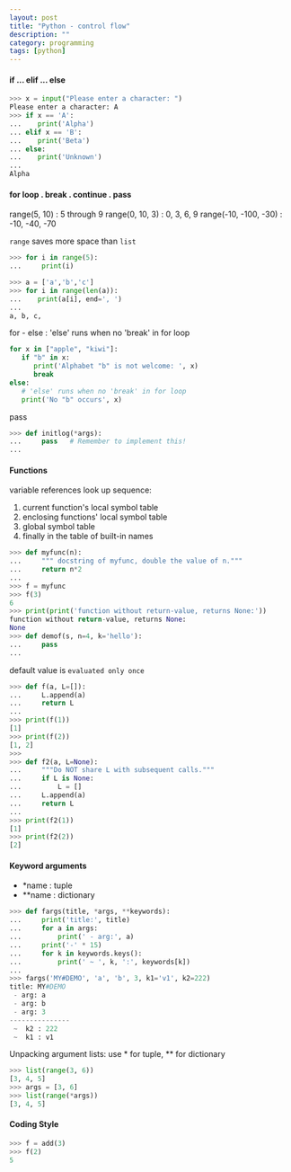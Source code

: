 ```yaml
---
layout: post
title: "Python - control flow"
description: ""
category: programming
tags: [python]
---
```


#### if ... elif ... else

```python
>>> x = input("Please enter a character: ")
Please enter a character: A
>>> if x == 'A':
...    print('Alpha')
... elif x == 'B':
...    print('Beta')
... else:
...    print('Unknown')
... 
Alpha
```

#### for loop . break . continue . pass

range(5, 10) : 5 through 9
range(0, 10, 3) : 0, 3, 6, 9
range(-10, -100, -30) : -10, -40, -70

`range` saves more space than `list`

~~~python
>>> for i in range(5):
...     print(i)

>>> a = ['a','b','c']
>>> for i in range(len(a)):
...    print(a[i], end=', ')
... 
a, b, c, 
~~~

for - else : 'else' runs when no 'break' in for loop

~~~python
for x in ["apple", "kiwi"]:
   if "b" in x:
      print('Alphabet "b" is not welcome: ', x)
      break
else:
   # 'else' runs when no 'break' in for loop 
   print('No "b" occurs', x)
~~~

pass

~~~python
>>> def initlog(*args):
...     pass   # Remember to implement this!
...
~~~

#### Functions

 variable references look up sequence:
 
1. current function's local symbol table
1. enclosing functions' local symbol table
1. global symbol table
1. finally in the table of built-in names

~~~python
>>> def myfunc(n):
...     """ docstring of myfunc, double the value of n."""
...     return n*2
... 
>>> f = myfunc
>>> f(3)
6
>>> print(print('function without return-value, returns None:'))
function without return-value, returns None:
None
>>> def demof(s, n=4, k='hello'):
...     pass
...
~~~

default value is `evaluated only once`

~~~python
>>> def f(a, L=[]):
...     L.append(a)
...     return L
... 
>>> print(f(1))
[1]
>>> print(f(2))
[1, 2]
>>>
>>> def f2(a, L=None):
...     """Do NOT share L with subsequent calls."""
...     if L is None:
...         L = []
...     L.append(a)
...     return L
... 
>>> print(f2(1))
[1]
>>> print(f2(2))
[2]
~~~

#### Keyword arguments

- *name : tuple
- **name : dictionary

~~~python
>>> def fargs(title, *args, **keywords):
...     print('title:', title)
...     for a in args:
...         print(' - arg:', a)
...     print('-' * 15)
...     for k in keywords.keys():
...         print(' ~ ', k, ':', keywords[k])
... 
>>> fargs('MY#DEMO', 'a', 'b', 3, k1='v1', k2=222)
title: MY#DEMO
 - arg: a
 - arg: b
 - arg: 3
---------------
 ~  k2 : 222
 ~  k1 : v1
~~~

Unpacking argument lists: use * for tuple, ** for dictionary

```py
>>> list(range(3, 6))
[3, 4, 5]
>>> args = [3, 6]
>>> list(range(*args))
[3, 4, 5]
```

#### Coding Style

```py
>>> f = add(3)
>>> f(2)
5
```

